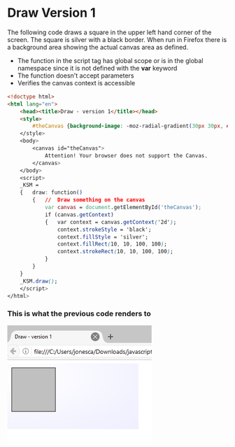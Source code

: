 # Draw Version 1

The following code draws a square in the upper left hand corner of the screen.  The square is silver with a black border.  When run in Firefox there is a background area showing the actual canvas area as defined.  

- The function in the script tag has global scope or is in the global namespace since it is not defined with the <strong>var</strong> keyword
- The function doesn't accept parameters
- Verifies the canvas context is accessible

```html
<!doctype html>
<html lang="en">
	<head><title>Draw - version 1</title></head>
	<style>
		#theCanvas {background-image: -moz-radial-gradient(30px 30px, #FFF, #EEF);
	</style>
	<body>
		<canvas id="theCanvas">
			Attention! Your browser does not support the Canvas.
		</canvas>
	</body>
	<script>
	_KSM = 
	{	draw: function()
		{	//	Draw something on the canvas
			var canvas = document.getElementById('theCanvas');
			if (canvas.getContext)
			{	var context = canvas.getContext('2d');
				context.strokeStyle = 'black';
				context.fillStyle = 'silver';
				context.fillRect(10, 10, 100, 100);
				context.strokeRect(10, 10, 100, 100);
			}
		}
	}
	_KSM.draw();
	</script>
</html>
```

### This is what the previous code renders to

![Draw v01](img/Draw1.png)